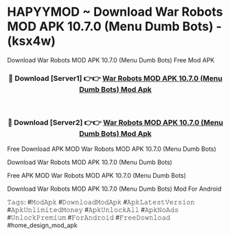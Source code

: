 # HAPYYMOD ~ Download War Robots MOD APK 10.7.0 (Menu Dumb Bots) - (ksx4w)
Download War Robots MOD APK 10.7.0 (Menu Dumb Bots) Free Mod APK

<div align="center">
<h3>🔴 Download [Server1] 👉👉 <a href="https://apk-comot.site?title=War_Robots_MOD_APK_10.7.0_(Menu_Dumb_Bots)">War Robots MOD APK 10.7.0 (Menu Dumb Bots) Mod Apk</a></h3><br>

<h3>🔴 Download [Server2] 👉👉 <a href="https://apk-comot.site?title=War_Robots_MOD_APK_10.7.0_(Menu_Dumb_Bots)">War Robots MOD APK 10.7.0 (Menu Dumb Bots) Mod Apk</a></h3>
</div>


Free Download APK MOD War Robots MOD APK 10.7.0 (Menu Dumb Bots)

Download War Robots MOD APK 10.7.0 (Menu Dumb Bots) 

Free APK MOD War Robots MOD APK 10.7.0 (Menu Dumb Bots) 

Download War Robots MOD APK 10.7.0 (Menu Dumb Bots) Mod For Android

𝚃𝚊𝚐𝚜: #𝙼𝚘𝚍𝙰𝚙𝚔 #𝙳𝚘𝚠𝚗𝚕𝚘𝚊𝚍𝙼𝚘𝚍𝙰𝚙𝚔 #𝙰𝚙𝚔𝙻𝚊𝚝𝚎𝚜𝚝𝚅𝚎𝚛𝚜𝚒𝚘𝚗 #𝙰𝚙𝚔𝚄𝚗𝚕𝚒𝚖𝚒𝚝𝚎𝚍𝙼𝚘𝚗𝚎𝚢 #𝙰𝚙𝚔𝚄𝚗𝚕𝚘𝚌𝚔𝙰𝚕𝚕 #𝙰𝚙𝚔𝙽𝚘𝙰𝚍𝚜 #𝚄𝚗𝚕𝚘𝚌𝚔𝙿𝚛𝚎𝚖𝚒𝚞𝚖 #𝙵𝚘𝚛𝙰𝚗𝚍𝚛𝚘𝚒𝚍 #𝙵𝚛𝚎𝚎𝙳𝚘𝚠𝚗𝚕𝚘𝚊𝚍 #home_design_mod_apk